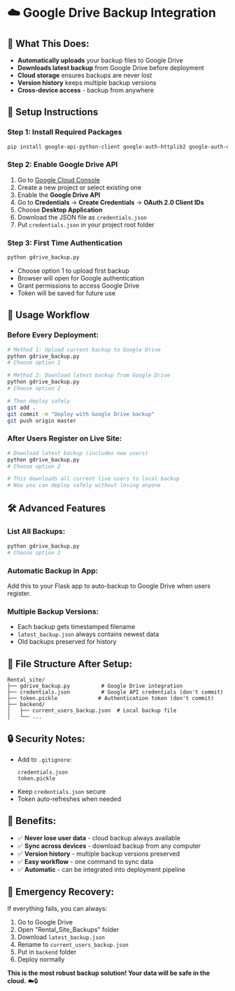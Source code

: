# ☁️ Google Drive Backup Integration

## 🎯 What This Does:
- **Automatically uploads** your backup files to Google Drive
- **Downloads latest backup** from Google Drive before deployment
- **Cloud storage** ensures backups are never lost
- **Version history** keeps multiple backup versions
- **Cross-device access** - backup from anywhere

## 🚀 Setup Instructions

### Step 1: Install Required Packages
```bash
pip install google-api-python-client google-auth-httplib2 google-auth-oauthlib
```

### Step 2: Enable Google Drive API
1. Go to [Google Cloud Console](https://console.cloud.google.com/)
2. Create a new project or select existing one
3. Enable the **Google Drive API**
4. Go to **Credentials** → **Create Credentials** → **OAuth 2.0 Client IDs**
5. Choose **Desktop Application**
6. Download the JSON file as `credentials.json`
7. Put `credentials.json` in your project root folder

### Step 3: First Time Authentication
```bash
python gdrive_backup.py
```
- Choose option 1 to upload first backup
- Browser will open for Google authentication
- Grant permissions to access Google Drive
- Token will be saved for future use

## 🔄 Usage Workflow

### Before Every Deployment:
```bash
# Method 1: Upload current backup to Google Drive
python gdrive_backup.py
# Choose option 1

# Method 2: Download latest backup from Google Drive  
python gdrive_backup.py
# Choose option 2

# Then deploy safely
git add .
git commit -m "Deploy with Google Drive backup"
git push origin master
```

### After Users Register on Live Site:
```bash
# Download latest backup (includes new users)
python gdrive_backup.py
# Choose option 2

# This downloads all current live users to local backup
# Now you can deploy safely without losing anyone
```

## 🛠️ Advanced Features

### List All Backups:
```bash
python gdrive_backup.py
# Choose option 3
```

### Automatic Backup in App:
Add this to your Flask app to auto-backup to Google Drive when users register.

### Multiple Backup Versions:
- Each backup gets timestamped filename
- `latest_backup.json` always contains newest data  
- Old backups preserved for history

## 📁 File Structure After Setup:
```
Rental_site/
├── gdrive_backup.py          # Google Drive integration
├── credentials.json          # Google API credentials (don't commit)
├── token.pickle             # Authentication token (don't commit)
├── backend/
│   ├── current_users_backup.json  # Local backup file
│   └── ...
```

## 🔒 Security Notes:
- Add to `.gitignore`:
  ```
  credentials.json
  token.pickle
  ```
- Keep `credentials.json` secure
- Token auto-refreshes when needed

## 🌟 Benefits:
- ✅ **Never lose user data** - cloud backup always available
- ✅ **Sync across devices** - download backup from any computer  
- ✅ **Version history** - multiple backup versions preserved
- ✅ **Easy workflow** - one command to sync data
- ✅ **Automatic** - can be integrated into deployment pipeline

## 🚨 Emergency Recovery:
If everything fails, you can always:
1. Go to Google Drive
2. Open "Rental_Site_Backups" folder
3. Download `latest_backup.json`
4. Rename to `current_users_backup.json`
5. Put in `backend` folder
6. Deploy normally

**This is the most robust backup solution! Your data will be safe in the cloud.** ☁️🔒

